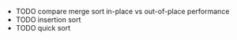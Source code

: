 - TODO compare merge sort in-place vs out-of-place performance
- TODO insertion sort
- TODO quick sort